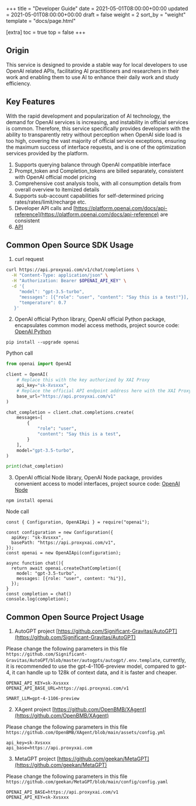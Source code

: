+++
title = "Developer Guide"
date = 2021-05-01T08:00:00+00:00
updated = 2021-05-01T08:00:00+00:00
draft = false
weight = 2
sort_by = "weight"
template = "docs/page.html"

[extra]
toc = true
top = false
+++

## Origin

This service is designed to provide a stable way for local developers to use OpenAI related APIs, facilitating AI practitioners and researchers in their work and enabling them to use AI to enhance their daily work and study efficiency.

## Key Features

With the rapid development and popularization of AI technology, the demand for OpenAI services is increasing, and instability in official services is common. Therefore, this service specifically provides developers with the ability to transparently retry without perception when OpenAI side load is too high, covering the vast majority of official service exceptions, ensuring the maximum success of interface requests, and is one of the optimization services provided by the platform.

1. Supports querying balance through OpenAI compatible interface
2. Prompt_token and Completion_tokens are billed separately, consistent with OpenAI official model pricing
3. Comprehensive cost analysis tools, with all consumption details from overall overview to itemized details
4. Supports sub-account capabilities for self-determined pricing rates/rates/limit/recharge etc.
5. Developer API calls and [https://platform.openai.com/docs/api-reference](https://platform.openai.com/docs/api-reference) are consistent
6. [API](https://api.proxyxai.com)

## Common Open Source SDK Usage

1. curl request

```bash
curl https://api.proxyxai.com/v1/chat/completions \
  -H "Content-Type: application/json" \
  -H "Authorization: Bearer $OPENAI_API_KEY" \
  -d '{
     "model": "gpt-3.5-turbo",
     "messages": [{"role": "user", "content": "Say this is a test!"}],
     "temperature": 0.7
   }'
```

2. OpenAI official Python library, OpenAI official Python package, encapsulates common model access methods, project source code: [OpenAI Python](https://github.com/openai/openai-python)

```
pip install --upgrade openai
```

Python call
```python
from openai import OpenAI

client = OpenAI(
    # Replace this with the key authorized by XAI Proxy
    api_key="sk-Xvsxxx",
    # Replace the official API endpoint address here with the XAI Proxy API endpoint address
    base_url="https://api.proxyxai.com/v1"
)

chat_completion = client.chat.completions.create(
    messages=[
        {
            "role": "user",
            "content": "Say this is a test",
        }
    ],
    model="gpt-3.5-turbo",
)

print(chat_completion)
```

3. OpenAI official Node library, OpenAI Node package, provides convenient access to model interfaces, project source code: [OpenAI Node](https://github.com/openai/openai-node)

```
npm install openai
```

Node call
```Nodejs
const { Configuration, OpenAIApi } = require("openai");

const configuration = new Configuration({
  apiKey: "sk-Xvsxxx",
  basePath: "https://api.proxyxai.com/v1",
});
const openai = new OpenAIApi(configuration);

async function chat(){
  return await openai.createChatCompletion({
    model: "gpt-3.5-turbo",
    messages: [{role: "user", content: "hi"}],
  });
}
const completion = chat()
console.log(completion);
```

## Common Open Source Project Usage

1. AutoGPT project [https://github.com/Significant-Gravitas/AutoGPT](https://github.com/Significant-Gravitas/AutoGPT)

Please change the following parameters in this file `https://github.com/Significant-Gravitas/AutoGPT/blob/master/autogpts/autogpt/.env.template`, currently, it is recommended to use the gpt-4-1106-preview model, compared to gpt-4, it can handle up to 128k of context data, and it is faster and cheaper.

```
OPENAI_API_KEY=sk-Xvsxxx
OPENAI_API_BASE_URL=https://api.proxyxai.com/v1

SMART_LLM=gpt-4-1106-preview
```

2. XAgent project [https://github.com/OpenBMB/XAgent](https://github.com/OpenBMB/XAgent)

Please change the following parameters in this file `https://github.com/OpenBMB/XAgent/blob/main/assets/config.yml`

```
api_key=sk-Xvsxxx
api_base=https://api.proxyxai.com
```

3. MetaGPT project [https://github.com/geekan/MetaGPT](https://github.com/geekan/MetaGPT)

Please change the following parameters in this file `https://github.com/geekan/MetaGPT/blob/main/config/config.yaml`

```
OPENAI_API_BASE=https://api.proxyxai.com/v1
OPENAI_API_KEY=sk-Xvsxxx
```
